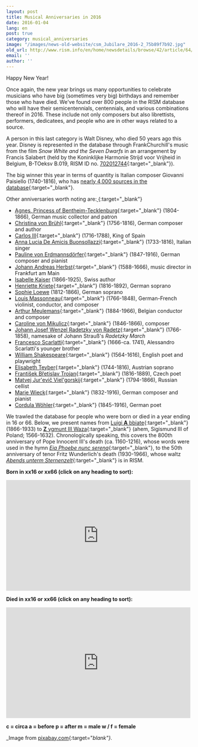 ```yaml
---
layout: post
title: Musical Anniversaries in 2016
date: 2016-01-04
lang: en
post: true
category: musical_anniversaries
image: "/images/news-old-website/csm_Jubilare_2016-2_75b89f7b92.jpg"
old_url: http://www.rism.info/en/home/newsdetails/browse/42/article/64/musical-anniversaries-in-2016.html
email: ''
author: ''
---
```


Happy New Year!

Once again, the new year brings us many opportunities to celebrate musicians who have big (sometimes very big) birthdays and remember those who have died. We've found over 800 people in the RISM database who will have their semicentennials, centennials, and various combinations thereof in 2016. These include not only composers but also librettists, performers, dedicatees, and people who are in other ways related to a source.

A person in this last category is Walt Disney, who died 50 years ago this year. Disney is represented in the database through FrankChurchill's music from the film _Snow White and the Seven Dwarfs_ in an arrangement by Francis Salabert (held by the Koninklijke Harmonie Strijd voor Vrijheid in Belgium, B-TOeksv B.019, RISM ID no. [702012744](https://opac.rism.info/search?id=702012744){:target="_blank"}).

The big winner this year in terms of quantity is Italian composer Giovanni Paisiello (1740-1816), who has [nearly 4,000 sources in the database](https://opac.rism.info/search?View=rism&author=Giovanni+Paisiello){:target="_blank"}.

Other anniversaries worth noting are:[
](https://opac.rism.info/metaopac/search?View=rism&q=189529342){:target="_blank"}

- [Agnes, Princess of Bentheim-Tecklenburg](https://opac.rism.info/metaopac/search?View=rism&q=189529342){:target="_blank"} (1804-1866), German music collector and patron
- [Christina von Brühl](https://opac.rism.info/metaopac/search?View=rism&q=116750715){:target="_blank"} (1756-1816), German composer and author
- [Carlos III](https://opac.rism.info/metaopac/search?View=rism&q=118925059){:target="_blank"} (1716-1788), King of Spain
- [Anna Lucia De Amicis Buonsollazzi](https://opac.rism.info/metaopac/search?View=rism&q=Buonsollazzi){:target="_blank"} (1733-1816), Italian singer
- [Pauline von Erdmannsdörfer](https://opac.rism.info/metaopac/search?View=rism&q=116531460){:target="_blank"} (1847-1916), German composer and pianist
- [Johann Andreas Herbst](https://opac.rism.info/search?View=rism&author=123936993){:target="_blank"} (1588-1666), music director in Frankfurt am Main
- [Isabelle Kaiser](https://opac.rism.info/metaopac/search?View=rism&q=116026650 "external-link-new-window") (1866-1925), Swiss author
- [Henriette Kriete](https://opac.rism.info/metaopac/search?View=rism&q=116545992){:target="_blank"} (1816-1892), German soprano
- [Sophie Loewe](https://opac.rism.info/metaopac/search?View=rism&q=117037621 "external-link-new-window") (1812-1866), German soprano
- [Louis Massonneau](https://opac.rism.info/search?View=rism&author=116836415){:target="_blank"} (1766-1848), German-French violinist, conductor, and composer
- [Arthur Meulemans](https://opac.rism.info/search?View=rism&author=120905477){:target="_blank"} (1884-1966), Belgian conductor and composer
- [Caroline von Mikulicz](https://opac.rism.info/metaopac/search?View=rism&q=Caroline+von+Mikulicz){:target="_blank"} (1846-1866), composer
- [Johann Josef Wenzel Radetzky von Radetz](https://opac.rism.info/metaopac/search?View=rism&q=Radetzky){:target="_blank"} (1766-1858), namesake of Johann Strauß's _Radetzky March_
- [Francesco Scarlatti](https://opac.rism.info/search?View=rism&author=131748688){:target="_blank"} (1666-ca. 1741), Alessandro Scarlatti's younger brother
- [William Shakespeare](https://opac.rism.info/metaopac/search?View=rism&q=William+Shakespeare){:target="_blank"} (1564-1616), English poet and playwright
- [Elisabeth Teyber](https://opac.rism.info/metaopac/search?View=rism&q=131976281){:target="_blank"} (1744-1816), Austrian soprano
- [František Břetislav Trojan](https://opac.rism.info/metaopac/search?View=rism&q=Franti%C5%A1ek+B%C5%99etislav+Trojan){:target="_blank"} (1816-1889), Czech poet
- [Matvej Jur'evič Viel'gorskij](https://opac.rism.info/metaopac/search?View=rism&q=118982044){:target="_blank"} (1794-1866), Russian cellist
- [Marie Wieck](https://opac.rism.info/metaopac/search?View=rism&q=117346748){:target="_blank"} (1832-1916), German composer and pianist
- [Cordula Wöhler](https://opac.rism.info/metaopac/search?View=rism&q=136125425){:target="_blank"} (1845-1916), German poet

We trawled the database for people who were born or died in a year ending in 16 or 66. Below, we present names from [Luigi **A** bbiate](https://opac.rism.info/search?View=rism&author=Luigi+Abbiate){:target="_blank"} (1866-1933) to [**Z** ygmunt III Waza](https://opac.rism.info/search?id=452507522){:target="_blank"} (ahem, Sigismund III of Poland; 1566-1632). Chronologically speaking, this covers the 800th anniversary of Pope Innocent III's death (ca. 1160-1216), whose words were used in the hymn [_Eia Phoebe nunc serena_](https://opac.rism.info/search?id=454000421){:target="_blank"}, to the 50th anniversary of tenor Fritz Wunderlich's death (1930-1966), whose waltz [_Abends unterm Sternenzelt_](https://opac.rism.info/search?id=457000441){:target="_blank"} is in RISM.

**Born in xx16 or xx66 (click on any heading to sort):**
<iframe width="500" height="300" scrolling="yes" frameborder="no" src="https://www.google.com/fusiontables/embedviz?viz=GVIZ&amp;t=TABLE&amp;q=select+col0%2C+col1%2C+col2+from+19kiz0pEuED6QYnobzo35iN9X-kjDLEX29Nxbb77Q&amp;containerId=googft-gviz-canvas"></iframe>

**Died in xx16 or xx66 (click on any heading to sort):**
<iframe width="500" height="300" scrolling="yes" frameborder="no" src="https://www.google.com/fusiontables/embedviz?viz=GVIZ&amp;t=TABLE&amp;q=select+col0%2C+col1%2C+col2+from+1dNgB2HKvkXLD9gNIylBWA7aZWHly1ETbUyjPVMZ-&amp;containerId=googft-gviz-canvas"></iframe>

**c = circa
a = before
p = after
m = male
w / f = female**

_Image from [pixabay.com](https://pixabay.com/de/jahreswechsel-2016-jahreswende-936219/){:target="_blank"}._
